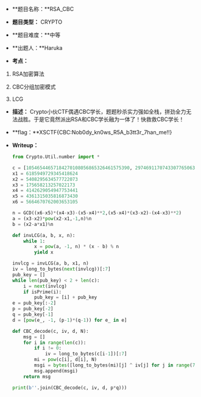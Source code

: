 * **题目名称：**RSA_CBC

* **题目类型：** CRYPTO

* **题目难度：**中等

* **出题人：**Haruka

* **考点：**  

1. RSA加密算法

2. CBC分组加密模式

3. LCG

* **描述：**  Crypto小伙CTF偶遇CBC学长，题题秒杀实力强如全栈，拼劲全力无法战胜。于是它竟然派出RSA和CBC学长融为一体了！快救救CBC学长！

* **flag：**XSCTF{CBC:Nob0dy_kn0ws_R5A_b3tt3r_7han_me!!}

* **Writeup：** 

  ```python
  from Crypto.Util.number import *
  
  c = [10546544657184270108056865326461575390, 2974691170743307765063461696404543720, 7904512473237371909364213640796031312, 8698645797826644152560800118783553896, 1512288316727882848681192590012642566, 12802077922569556544361235996959934847, 3843434733700439914702127192140089064]
  x1 = 6185949729345418624
  x2 = 5408295634577722073
  x3 = 175658213257022173
  x4 = 4142629054947753441
  x5 = 4361315035816873430
  x6 = 5664670762003653105
  
  n = GCD((x6-x5)*(x4-x3)-(x5-x4)**2,(x5-x4)*(x3-x2)-(x4-x3)**2)
  a = (x3-x2)*pow(x2-x1,-1,n)%n
  b = (x2-a*x1)%n
  
  def invLCG(a, b, x, n):
      while 1:
          x = pow(a, -1, n) * (x - b) % n
          yield x
  
  invlcg = invLCG(a, b, x1, n)
  iv = long_to_bytes(next(invlcg))[:7]
  pub_key = []
  while len(pub_key) < 2 + len(c):
      i = next(invlcg)
      if isPrime(i):
          pub_key = [i] + pub_key
  e = pub_key[:-2]
  p = pub_key[-2]
  q = pub_key[-1]
  d = [pow(e_, -1, (p-1)*(q-1)) for e_ in e]
  
  def CBC_decode(c, iv, d, N):
      msg = []
      for i in range(len(c)):
          if i != 0:
              iv = long_to_bytes(c[i-1])[:7]
          mi = pow(c[i], d[i], N)
          msgi = bytes([long_to_bytes(mi)[j] ^ iv[j] for j in range(7)])
          msg.append(msgi)
      return msg
  
  print(b''.join(CBC_decode(c, iv, d, p*q)))
  
  
  ```

  
